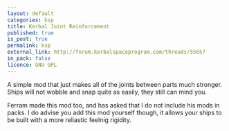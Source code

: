 ```yaml
---
layout: default
categories: ksp
title: Kerbal Joint Reinforcement
published: true
is_post: true
permalink: ksp
external_link: http://forum.kerbalspaceprogram.com/threads/55657
in_pack: false
licence: GNU GPL
---
```


A simple mod that just makes all of the joints between parts much stronger.
Ships will not wobble and snap quite as easily, they still can mind you.

Ferram made this mod too, and has asked that I do not include his mods in packs.
I do advise you add this mod yourself though, it allows your ships to be built with a more reliastic feelnig rigidity.